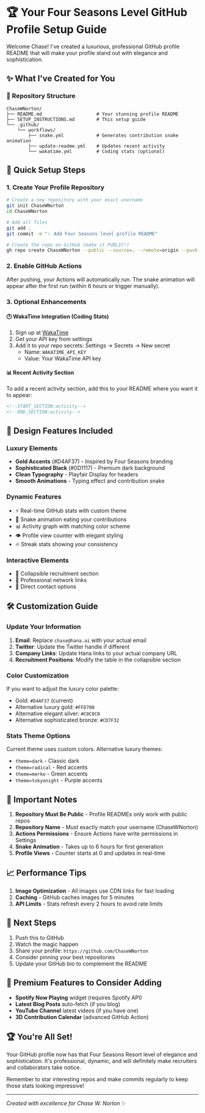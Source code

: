 # 🏆 Your Four Seasons Level GitHub Profile Setup Guide

Welcome Chase! I've created a luxurious, professional GitHub profile README that will make your profile stand out with elegance and sophistication.

## ✨ What I've Created for You

### 📁 Repository Structure
```
ChaseWNorton/
├── README.md                    # Your stunning profile README
├── SETUP_INSTRUCTIONS.md        # This setup guide
└── .github/
    └── workflows/
        ├── snake.yml            # Generates contribution snake animation
        ├── update-readme.yml    # Updates recent activity
        └── wakatime.yml         # Coding stats (optional)
```

## 🚀 Quick Setup Steps

### 1. Create Your Profile Repository
```bash
# Create a new repository with your exact username
git init ChaseWNorton
cd ChaseWNorton

# Add all files
git add .
git commit -m "✨ Add Four Seasons level profile README"

# Create the repo on GitHub (make it PUBLIC!)
gh repo create ChaseWNorton --public --source=. --remote=origin --push
```

### 2. Enable GitHub Actions
After pushing, your Actions will automatically run. The snake animation will appear after the first run (within 6 hours or trigger manually).

### 3. Optional Enhancements

#### 🕐 WakaTime Integration (Coding Stats)
1. Sign up at [WakaTime](https://wakatime.com)
2. Get your API key from settings
3. Add it to your repo secrets: Settings → Secrets → New secret
   - Name: `WAKATIME_API_KEY`
   - Value: Your WakaTime API key

#### 📊 Recent Activity Section
To add a recent activity section, add this to your README where you want it to appear:

```markdown
<!--START_SECTION:activity-->
<!--END_SECTION:activity-->
```

## 🎨 Design Features Included

### Luxury Elements
- **Gold Accents** (#D4AF37) - Inspired by Four Seasons branding
- **Sophisticated Black** (#0D1117) - Premium dark background
- **Clean Typography** - Playfair Display for headers
- **Smooth Animations** - Typing effect and contribution snake

### Dynamic Features
- ⚡ Real-time GitHub stats with custom theme
- 🐍 Snake animation eating your contributions
- 📊 Activity graph with matching color scheme
- 👁️ Profile view counter with elegant styling
- 🔥 Streak stats showing your consistency

### Interactive Elements
- 🎯 Collapsible recruitment section
- 🔗 Professional network links
- 📧 Direct contact options

## 🛠 Customization Guide

### Update Your Information

1. **Email**: Replace `chase@hana.ai` with your actual email
2. **Twitter**: Update the Twitter handle if different
3. **Company Links**: Update Hana links to your actual company URL
4. **Recruitment Positions**: Modify the table in the collapsible section

### Color Customization

If you want to adjust the luxury color palette:
- Gold: `#D4AF37` (current)
- Alternative luxury gold: `#FFD700`
- Alternative elegant silver: `#C0C0C0`
- Alternative sophisticated bronze: `#CD7F32`

### Stats Theme Options

Current theme uses custom colors. Alternative luxury themes:
- `theme=dark` - Classic dark
- `theme=radical` - Red accents
- `theme=merko` - Green accents
- `theme=tokyonight` - Purple accents

## 🚨 Important Notes

1. **Repository Must Be Public** - Profile READMEs only work with public repos
2. **Repository Name** - Must exactly match your username (ChaseWNorton)
3. **Actions Permissions** - Ensure Actions have write permissions in Settings
4. **Snake Animation** - Takes up to 6 hours for first generation
5. **Profile Views** - Counter starts at 0 and updates in real-time

## 📈 Performance Tips

1. **Image Optimization** - All images use CDN links for fast loading
2. **Caching** - GitHub caches images for 5 minutes
3. **API Limits** - Stats refresh every 2 hours to avoid rate limits

## 🎯 Next Steps

1. Push this to GitHub
2. Watch the magic happen
3. Share your profile: `https://github.com/ChaseWNorton`
4. Consider pinning your best repositories
5. Update your GitHub bio to complement the README

## 💎 Premium Features to Consider Adding

- **Spotify Now Playing** widget (requires Spotify API)
- **Latest Blog Posts** auto-fetch (if you blog)
- **YouTube Channel** latest videos (if you have one)
- **3D Contribution Calendar** (advanced GitHub Action)

## 🏆 You're All Set!

Your GitHub profile now has that Four Seasons Resort level of elegance and sophistication. It's professional, dynamic, and will definitely make recruiters and collaborators take notice.

Remember to star interesting repos and make commits regularly to keep those stats looking impressive!

---

*Created with excellence for Chase W. Norton* ✨